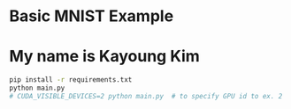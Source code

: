 # Basic MNIST Example
# My name is Kayoung Kim
```bash
pip install -r requirements.txt
python main.py
# CUDA_VISIBLE_DEVICES=2 python main.py  # to specify GPU id to ex. 2
```

